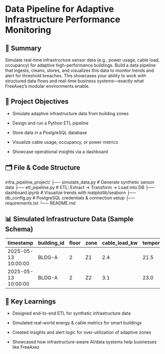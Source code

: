 # Data Pipeline for Adaptive Infrastructure Performance Monitoring

## 📌 Summary
Simulate real-time infrastructure sensor data (e.g., power usage, cable load, occupancy) for adaptive high-performance buildings. Build a data pipeline that ingests, cleans, stores, and visualizes this data to monitor trends and alert for threshold breaches. This showcases your ability to work with structured data flows and real-time business systems—exactly what FreeAxez’s modular environments enable.

## 🧱 Project Objectives
- Simulate adaptive infrastructure data from building zones

- Design and run a Python ETL pipeline

- Store data in a PostgreSQL database

- Visualize cable usage, occupancy, or power metrics

- Showcase operational insights via a dashboard

## 🗂️ File & Code Structure

infra_pipeline_project/
├── simulate_data.py            # Generate synthetic sensor data
├── etl_pipeline.py             # ETL: Extract → Transform → Load into DB
├── dashboard.ipynb             # Visualize trends with matplotlib/seaborn
├── db_config.py                # PostgreSQL credentials & connection setup
├── requirements.txt
└── README.md

## 📊 Simulated Infrastructure Data (Sample Schema)
| timestamp           | building\_id | floor | zone | cable\_load\_kw | temperature\_c | occupancy |
| ------------------- | ------------ | ----- | ---- | --------------- | -------------- | --------- |
| 2025-05-13 10:00:00 | BLDG-A       | 2     | Z1   | 2.4             | 21.5           | 5         |
| 2025-05-13 10:00:00 | BLDG-A       | 2     | Z2   | 3.1             | 23.0           | 8         |


## 🧠 Key Learnings
- Designed end-to-end ETL for synthetic infrastructure data

- Simulated real-world energy & cable metrics for smart buildings

- Created insights and alert logic for over-utilization of adaptive zones

- Showcased how infrastructure-aware AI/data systems help businesses like FreeAxez
